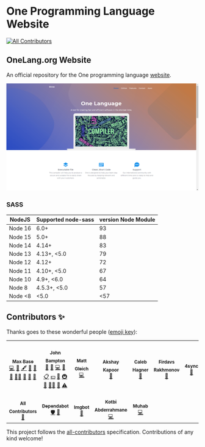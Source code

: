 # One Programming Language Website

<!-- ALL-CONTRIBUTORS-BADGE:START - Do not remove or modify this section -->
[![All Contributors](https://img.shields.io/badge/all_contributors-12-orange.svg?style=flat-square)](#contributors-)
<!-- ALL-CONTRIBUTORS-BADGE:END -->

## OneLang.org Website

An official repository for the One programming language [website](http://onelang.org/).

![One Programming Language Website](ui-screenshots/screenshot2.png)

### SASS

| NodeJS | Supported node-sass | version Node Module |
| ------- | ------------- | -----------|
| Node 16 | 6.0+ | 93 |
| Node 15 | 5.0+ | 88 |
| Node 14 | 4.14+ | 83 |
| Node 13 | 4.13+, <5.0 | 79 |
| Node 12 | 4.12+ |72|
| Node 11 | 4.10+, <5.0 | 67 |
| Node 10 | 4.9+, <6.0 | 64 |
| Node 8 | 4.5.3+, <5.0 | 57 |
| Node <8 | <5.0 |<57|

## Contributors ✨

Thanks goes to these wonderful people ([emoji key](https://allcontributors.org/docs/en/emoji-key)):

<!-- ALL-CONTRIBUTORS-LIST:START - Do not remove or modify this section -->
<!-- prettier-ignore-start -->
<!-- markdownlint-disable -->
<table>
  <tr>
    <td align="center"><a href="https://maxbase.org/"><img src="https://avatars.githubusercontent.com/u/2658040?v=4?s=100" width="100px;" alt=""/><br /><sub><b>Max Base</b></sub></a><br /><a href="https://github.com/One-Language/Website/commits?author=BaseMax" title="Code">💻</a> <a href="#business-BaseMax" title="Business development">💼</a> <a href="#content-BaseMax" title="Content">🖋</a> <a href="https://github.com/One-Language/Website/commits?author=BaseMax" title="Documentation">📖</a> <a href="#ideas-BaseMax" title="Ideas, Planning, & Feedback">🤔</a> <a href="#maintenance-BaseMax" title="Maintenance">🚧</a> <a href="#mentoring-BaseMax" title="Mentoring">🧑‍🏫</a> <a href="#projectManagement-BaseMax" title="Project Management">📆</a> <a href="#question-BaseMax" title="Answering Questions">💬</a> <a href="https://github.com/One-Language/Website/pulls?q=is%3Apr+reviewed-by%3ABaseMax" title="Reviewed Pull Requests">👀</a></td>
    <td align="center"><a href="https://github.com/jbampton"><img src="https://avatars.githubusercontent.com/u/418747?v=4?s=100" width="100px;" alt=""/><br /><sub><b>John Bampton</b></sub></a><br /><a href="#projectManagement-jbampton" title="Project Management">📆</a> <a href="#business-jbampton" title="Business development">💼</a> <a href="https://github.com/One-Language/Website/commits?author=jbampton" title="Code">💻</a> <a href="https://github.com/One-Language/Website/commits?author=jbampton" title="Documentation">📖</a> <a href="#eventOrganizing-jbampton" title="Event Organizing">📋</a> <a href="#financial-jbampton" title="Financial">💵</a> <a href="#ideas-jbampton" title="Ideas, Planning, & Feedback">🤔</a> <a href="#infra-jbampton" title="Infrastructure (Hosting, Build-Tools, etc)">🚇</a> <a href="#maintenance-jbampton" title="Maintenance">🚧</a> <a href="#mentoring-jbampton" title="Mentoring">🧑‍🏫</a> <a href="https://github.com/One-Language/Website/pulls?q=is%3Apr+reviewed-by%3Ajbampton" title="Reviewed Pull Requests">👀</a> <a href="https://github.com/One-Language/Website/commits?author=jbampton" title="Tests">⚠️</a></td>
    <td align="center"><a href="https://mattglei.ch"><img src="https://avatars.githubusercontent.com/u/43759105?v=4?s=100" width="100px;" alt=""/><br /><sub><b>Matt Gleich</b></sub></a><br /><a href="https://github.com/One-Language/Website/commits?author=gleich" title="Code">💻</a></td>
    <td align="center"><a href="https://github.com/tHe-AK"><img src="https://avatars.githubusercontent.com/u/19654243?v=4?s=100" width="100px;" alt=""/><br /><sub><b>Akshay Kapoor</b></sub></a><br /><a href="https://github.com/One-Language/Website/commits?author=tHe-AK" title="Documentation">📖</a></td>
    <td align="center"><a href="https://github.com/Cal-Hagner"><img src="https://avatars.githubusercontent.com/u/44558033?v=4?s=100" width="100px;" alt=""/><br /><sub><b>Caleb Hagner</b></sub></a><br /><a href="https://github.com/One-Language/Website/commits?author=Cal-Hagner" title="Documentation">📖</a></td>
    <td align="center"><a href="https://github.com/uzproblue"><img src="https://avatars.githubusercontent.com/u/48709598?v=4?s=100" width="100px;" alt=""/><br /><sub><b>Firdavs Rakhmonov</b></sub></a><br /><a href="https://github.com/One-Language/Website/commits?author=uzproblue" title="Documentation">📖</a></td>
    <td align="center"><a href="https://github.com/async-costelo"><img src="https://avatars.githubusercontent.com/u/34333555?v=4?s=100" width="100px;" alt=""/><br /><sub><b>4sync</b></sub></a><br /><a href="https://github.com/One-Language/Website/commits?author=async-costelo" title="Documentation">📖</a></td>
  </tr>
  <tr>
    <td align="center"><a href="https://allcontributors.org"><img src="https://avatars.githubusercontent.com/u/46410174?v=4?s=100" width="100px;" alt=""/><br /><sub><b>All Contributors</b></sub></a><br /><a href="https://github.com/One-Language/Website/commits?author=all-contributors" title="Documentation">📖</a></td>
    <td align="center"><a href="https://github.com/features/security"><img src="https://avatars.githubusercontent.com/u/27347476?v=4?s=100" width="100px;" alt=""/><br /><sub><b>Dependabot</b></sub></a><br /><a href="#security-dependabot" title="Security">🛡️</a> <a href="#maintenance-dependabot" title="Maintenance">🚧</a></td>
    <td align="center"><a href="https://imgbot.net"><img src="https://avatars.githubusercontent.com/u/31427850?v=4?s=100" width="100px;" alt=""/><br /><sub><b>Imgbot</b></sub></a><br /><a href="#maintenance-ImgBotApp" title="Maintenance">🚧</a></td>
    <td align="center"><a href="https://kotbiabderrahmane.web.app/"><img src="https://avatars.githubusercontent.com/u/37270435?v=4?s=100" width="100px;" alt=""/><br /><sub><b>Kotbi Abderrahmane</b></sub></a><br /><a href="https://github.com/One-Language/Website/commits?author=abdorah" title="Code">💻</a></td>
    <td align="center"><a href="https://github.com/muuhab"><img src="https://avatars.githubusercontent.com/u/74313923?v=4?s=100" width="100px;" alt=""/><br /><sub><b>Muhab</b></sub></a><br /><a href="https://github.com/One-Language/Website/commits?author=muuhab" title="Code">💻</a></td>
  </tr>
</table>

<!-- markdownlint-restore -->
<!-- prettier-ignore-end -->

<!-- ALL-CONTRIBUTORS-LIST:END -->

This project follows the [all-contributors](https://github.com/all-contributors/all-contributors) specification. Contributions of any kind welcome!
